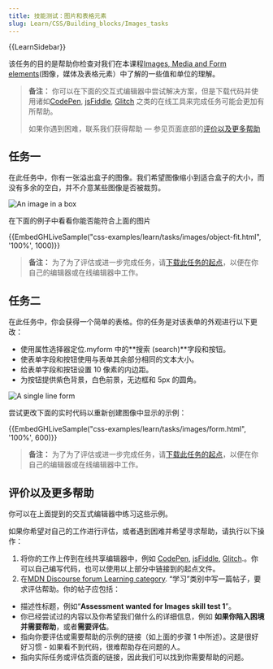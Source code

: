 ```yaml
---
title: 技能测试：图片和表格元素
slug: Learn/CSS/Building_blocks/Images_tasks
---
```


{{LearnSidebar}}

该任务的目的是帮助你检查对我们在本课程[Images, Media and Form elements](/zh-CN/docs/Learn/CSS/Building_blocks/Images_media_form_elements)(图像，媒体及表格元素）中了解的一些值和单位的理解。

> **备注：** 你可以在下面的交互式编辑器中尝试解决方案，但是下载代码并使用诸如[CodePen](https://codepen.io/), [jsFiddle](https://jsfiddle.net/), [Glitch](https://glitch.com/) 之类的在线工具来完成任务可能会更加有所帮助。
>
> 如果你遇到困难，联系我们获得帮助 — 参见页面底部的[评价以及更多帮助](#评价以及更多帮助)

## 任务一

在此任务中，你有一张溢出盒子的图像。我们希望图像缩小到适合盒子的大小，而没有多余的空白，并不介意某些图像是否被裁剪。

![An image in a box](mdn-images-object-fit.png)

在下面的例子中看看你能否能符合上面的图片

{{EmbedGHLiveSample("css-examples/learn/tasks/images/object-fit.html", '100%', 1000)}}

> **备注：** 为了为了评估或进一步完成任务，请[下载此任务的起点](https://github.com/mdn/css-examples/blob/master/learn/tasks/images/object-fit-download.html)，以便在你自己的编辑器或在线编辑器中工作。

## 任务二

在此任务中，你会获得一个简单的表格。你的任务是对该表单的外观进行以下更改：

- 使用属性选择器定位.myform 中的**搜索 (search)**字段和按钮。
- 使表单字段和按钮使用与表单其余部分相同的文本大小。
- 给表单字段和按钮设置 10 像素的内边距。
- 为按钮提供紫色背景，白色前景，无边框和 5px 的圆角。

![A single line form](mdn-images-form.png)

尝试更改下面的实时代码以重新创建图像中显示的示例：

{{EmbedGHLiveSample("css-examples/learn/tasks/images/form.html", '100%', 600)}}

> **备注：** 为了为了评估或进一步完成任务，请[下载此任务的起点](https://github.com/mdn/css-examples/blob/master/learn/tasks/images/form-download.html)，以便在你自己的编辑器或在线编辑器中工作。

## 评价以及更多帮助

你可以在上面提到的交互式编辑器中练习这些示例。

如果你希望对自己的工作进行评估，或者遇到困难并希望寻求帮助，请执行以下操作：

1. 将你的工作上传到在线共享编辑器中，例如 [CodePen](https://codepen.io/), [jsFiddle](https://jsfiddle.net/), [Glitch](https://glitch.com/).。你可以自己编写代码，也可以使用以上部分中链接到的起点文件。
2. 在[MDN Discourse forum Learning category](https://discourse.mozilla.org/c/mdn/learn). “学习”类别中写一篇帖子，要求评估帮助。你的帖子应包括：

- 描述性标题，例如“**Assessment wanted for Images skill test 1**”。
- 你已经尝试过的内容以及你希望我们做什么的详细信息，例如 **如果你陷入困境并需要帮助**，或者**需要评估**。
- 指向你要评估或需要帮助的示例的链接（如上面的步骤 1 中所述）。这是很好好习惯 - 如果看不到代码，很难帮助存在问题的人。
- 指向实际任务或评估页面的链接，因此我们可以找到你需要帮助的问题。
